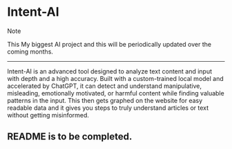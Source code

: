# Intent-AI
> [!NOTE]
> This My biggest AI project and this will be periodically updated over the coming months.
---
Intent-AI is an advanced tool designed to analyze text content and input with depth and a high accuracy. Built
with a custom-trained local model and accelerated by ChatGPT, it can detect and understand manipulative, misleading,
emotionally motivated, or harmful content while finding valuable patterns in the input. This then gets graphed on the website
for easy readable data and it gives you steps to truly understand articles or text without getting misinformed.

## README is to be completed.
